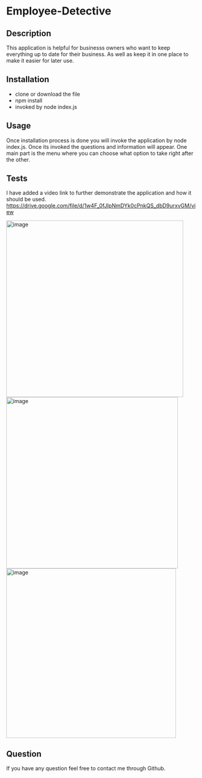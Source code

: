 # Employee-Detective

## Description
This application is helpful for businesss owners who want to keep everything up to date for their business.
As well as keep it in one place to make it easier for later use.

## Installation
* clone or download the file
* npm install
* invoked by node index.js

## Usage 
Once installation process is done you will invoke the application by node index.js. Once its invoked the questions and information will appear.
One main part is the menu where you can choose what option to take right after the other.

## Tests
I have added a video link to further demonstrate the application and how it should be used.
https://drive.google.com/file/d/1w4F_0fJIpNmDYk0cPnkQS_dbD9urxvGM/view

<img width="469" alt="image" src="https://user-images.githubusercontent.com/94399039/155867477-c678093f-be98-4331-b916-32140be25127.png">
<img width="455" alt="image" src="https://user-images.githubusercontent.com/94399039/155867501-e468eee7-f7ba-4e6e-8e8b-42e4c0d6a8f3.png">
<img width="450" alt="image" src="https://user-images.githubusercontent.com/94399039/155867529-b4a030d1-3ce1-4b90-8a94-d366200ee71e.png">


## Question
If you have any question feel free to contact me through Github.
